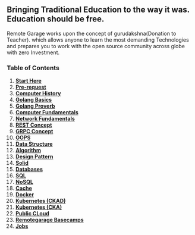 

## Bringing Traditional Education to the way it was. Education should be free.

Remote Garage works upon the concept of gurudakshna(Donation to Teacher). which allows anyone to learn the most demanding Technologies and prepares you to work with the open source community across globe with zero Investment.

### Table of Contents
1. **[Start Here](#start-here)**
2. **[Pre-request](#pre-request)**
3. **[Computer History](#computer-history)**
4. **[Golang Basics](#golang-basic)**
5. **[Golang Proverb](#golang-proverb)**
6. **[Computer Fundamentals](#computer-fundamental)**
7. **[Network Fundamentals](#network-fundamental)**
8. **[REST Concept](#rest-concept)**
9. **[GRPC Concept](#grpc-concept)**
10. **[OOPS](#oops)**
11. **[Data Structure](#data-structure)**
12. **[Algorithm](#algorithm)**
13. **[Design Pattern](#design-pattern)**
15. **[Solid](#solid)**
16. **[Databases](#databases)**
17. **[SQL](#sql)**
18. **[NoSQL](#nosql)**
19. **[Cache](#cache)**
20. **[Docker](#docker)**
21. **[Kubernetes (CKAD)](#kubernetes)**
22. **[Kubernetes (CKA)](#kubernetes-cka)**
23. **[Public CLoud](#public-cloud)**
24. **[Remotegarage Basecamps](#remotegarage)**
25. **[Jobs](#jobs)**

